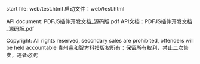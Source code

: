 start file: web/test.html
启动文件：web/test.html

API document: PDFJS插件开发文档_源码版.pdf
API文档：PDFJS插件开发文档_源码版.pdf

Copyright: All rights reserved, secondary sales are prohibited, offenders will be held accountable
贵州睿和智方科技版权所有：保留所有权利，禁止二次售卖，违者必究


